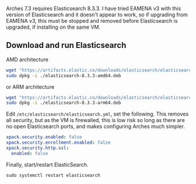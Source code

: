 Arches 7.3 requires Elasticsearch 8.3.3. I have tried EAMENA v3 with this version of Elasticsearch and it doesn't appear to work, so if upgrading from EAMENA v3, this must be stopped and removed before Elasticsearch is upgraded, if installing on the same VM.

## Download and run Elasticsearch

AMD architecture

```bash
wget "https://artifacts.elastic.co/downloads/elasticsearch/elasticsearch-8.3.3-amd64.deb"
sudo dpkg -i ./elasticsearch-8.3.3-amd64.deb
```

or ARM architecture

```bash
wget "https://artifacts.elastic.co/downloads/elasticsearch/elasticsearch-8.3.3-arm64.deb"
sudo dpkg -i ./elasticsearch-8.3.3-arm64.deb
```

Edit `/etc/elasticsearch/elasticsearch.yml`, set the following. This removes all security, but as the VM is firewalled, this is low risk so long as there are no open Elasticsearch ports, and makes configuring Arches much simpler.

```yaml
xpack.security.enabled: false
xpack.security.enrollment.enabled: false
xpack.security.http.ssl:
  enabled: false
```

Finally, start/restart ElasticSearch.

```shell
sudo systemctl restart elasticsearch
```
